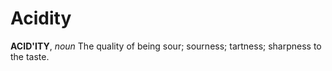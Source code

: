 # Acidity

**ACID'ITY**, _noun_ The quality of being sour; sourness; tartness; sharpness to the taste.